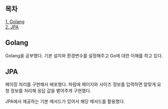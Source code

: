 ## 목차
[1. Golang](#golang)   
[2. JPA](#jpa)

## Golang
Golang을 공부했다. 기본 설치와 환경변수를 설정해주고 Go에 대한 이해를 하고 있다.

## JPA
페이징 처리를 구현해서 배포했다. 파람에 페이지와 사이즈 정보를 입력하면 알맞게 요청 정보를 처리해 응답 값을 뱉어주게 구현했다.

JPA에서 제공하는 기본 메서드가 있어서 해당 메서드를 활용했다.